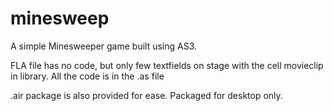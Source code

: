 minesweep
=========

A simple Minesweeper game built using AS3.

FLA file has no code, but only few textfields on stage with the cell movieclip in library.
All the code is in the .as file

.air package is also provided for ease. Packaged for desktop only.

